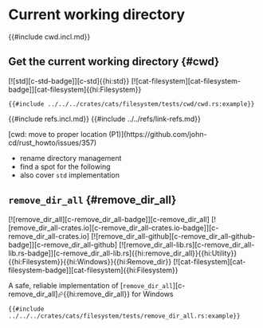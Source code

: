 # Current working directory

{{#include cwd.incl.md}}

## Get the current working directory {#cwd}

[![std][c-std-badge]][c-std]{{hi:std}} [![cat-filesystem][cat-filesystem-badge]][cat-filesystem]{{hi:Filesystem}}

```rust,editable
{{#include ../../../crates/cats/filesystem/tests/cwd/cwd.rs:example}}
```

{{#include refs.incl.md}}
{{#include ../../refs/link-refs.md}}

<div class="hidden">
[cwd: move to proper location (P1)](https://github.com/john-cd/rust_howto/issues/357)

- rename directory management
- find a spot for the following
- also cover `std` implementation

## `remove_dir_all` {#remove_dir_all}

[![remove_dir_all][c-remove_dir_all-badge]][c-remove_dir_all] [![remove_dir_all-crates.io][c-remove_dir_all-crates.io-badge]][c-remove_dir_all-crates.io] [![remove_dir_all-github][c-remove_dir_all-github-badge]][c-remove_dir_all-github] [![remove_dir_all-lib.rs][c-remove_dir_all-lib.rs-badge]][c-remove_dir_all-lib.rs]{{hi:remove_dir_all}}{{hi:Utility}}{{hi:Filesystem}}{{hi:Windows}}{{hi:Remove_dir}} [![cat-filesystem][cat-filesystem-badge]][cat-filesystem]{{hi:Filesystem}}

A safe, reliable implementation of [`remove_dir_all`][c-remove_dir_all]⮳{{hi:remove_dir_all}} for Windows

```rust,editable
{{#include ../../../crates/cats/filesystem/tests/remove_dir_all.rs:example}}
```

</div>
